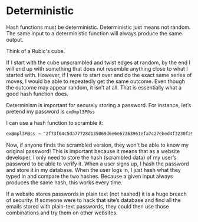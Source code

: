 # Deterministic

Hash functions must be deterministic. Deterministic just means not random. The same input to a deterministic function will always produce the same output.

Think of a Rubic's cube.

If I start with the cube unscrambled and twist edges at random, by the end I will end up with something that does not resemble anything close to what I started with. However, if I were to start over and do the exact same series of moves, I would be able to repeatedly get the same outcome. Even though the outcome may appear random, it isn’t at all. That is essentially what a good hash function does.

Determinism is important for securely storing a password. For instance, let’s pretend my password is `ex@mpl3P@ss`

I can use a hash function to scramble it:

```txt
ex@mpl3P@ss → "2f73f64c5da77728d135069d6e6e67363961efa7c27ebed4f3230f29096c8dc1
```

Now, if anyone finds the scrambled version, they won't be able to know my original password! This is important because it means that as a website developer, I only need to store the hash (scrambled data) of my user’s password to be able to verify it. When a user signs up, I hash the password and store it in my database. When the user logs in, I just hash what they typed in and compare the two hashes. Because a given input always produces the same hash, this works every time.

If a website stores passwords in plain text (not hashed) it is a huge breach of security. If someone were to hack that site’s database and find all the emails stored with plain-text passwords, they could then use those combinations and try them on other websites.